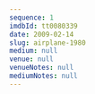 ```yaml
---
sequence: 1
imdbId: tt0080339
date: 2009-02-14
slug: airplane-1980
medium: null
venue: null
venueNotes: null
mediumNotes: null
---
```


